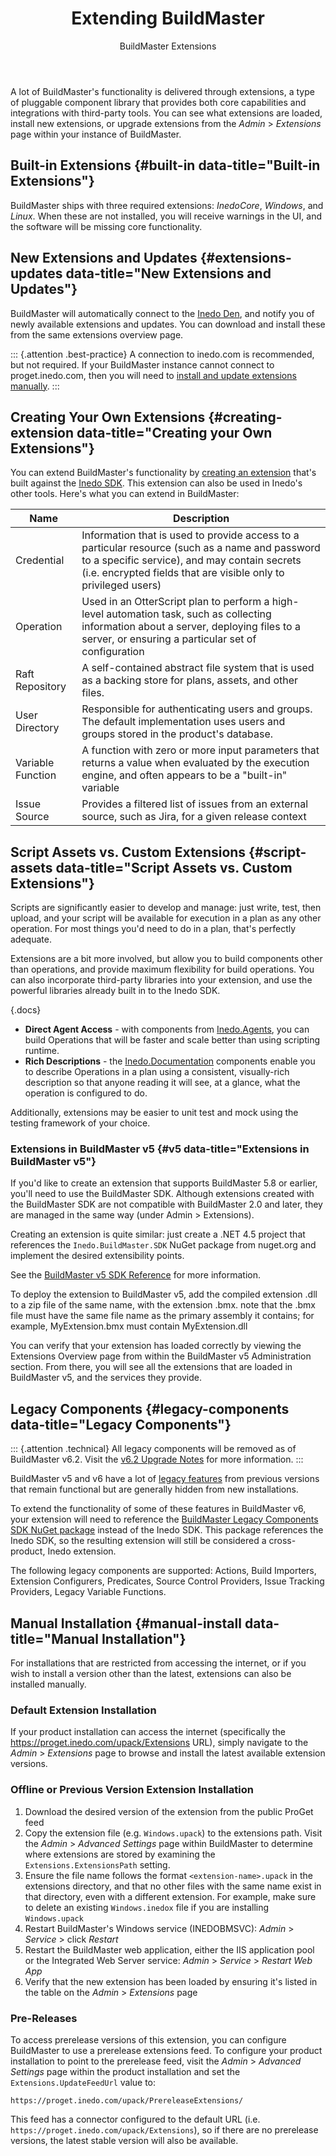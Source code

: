 ﻿---
title: Extending BuildMaster
subtitle: BuildMaster Extensions
keywords: buildmaster
sequence: 50
show-headings-in-nav: true
---

A lot of BuildMaster's functionality is delivered through extensions, a type of pluggable component library that provides both core capabilities and integrations with third-party tools. You can see what extensions are loaded, install new extensions, or upgrade extensions from the *Admin* > *Extensions* page within your instance of BuildMaster.  

## Built-in Extensions {#built-in data-title="Built-in Extensions"}

BuildMaster ships with three required extensions: *InedoCore*, *Windows*, and *Linux*. When these are not installed, you will receive warnings in the UI, and the software will be missing core functionality.

## New Extensions and Updates {#extensions-updates data-title="New Extensions and Updates"}

BuildMaster will automatically connect to the [Inedo Den](/den), and notify you of newly available extensions and updates. You can download and install these from the same extensions overview page.

::: {.attention .best-practice}
A connection to inedo.com is recommended, but not required. If your BuildMaster instance cannot connect to proget.inedo.com, then you will need to [install and update extensions manually](#manual-install).
:::

## Creating Your Own Extensions {#creating-extension data-title="Creating your Own Extensions"}

You can extend BuildMaster's functionality by [creating an extension](/docs/various/inedo-sdk/creating) that's built against the [Inedo SDK](/docs/various/inedo-sdk/the-sdk). This extension can also be used in Inedo's other tools. Here's what you can extend in BuildMaster:

| Name | Description |
| ---- | ----------- |
| Credential | Information that is used to provide access to a particular resource (such as a name and password to a specific service), and may contain secrets (i.e. encrypted fields that are visible only to privileged users) |
| Operation | Used in an OtterScript plan to perform a high-level automation task, such as collecting information about a server, deploying files to a server, or ensuring a particular set of configuration |
| Raft Repository | A self-contained abstract file system that is used as a backing store for plans, assets, and other files. |
| User Directory | Responsible for authenticating users and groups. The default implementation uses users and groups stored in the product's database. |
| Variable Function | A function with zero or more input parameters that returns a value when evaluated by the execution engine, and often appears to be a "built-in" variable |
| Issue Source | Provides a filtered list of issues from an external source, such as Jira, for a given release context |

## Script Assets vs. Custom Extensions {#script-assets data-title="Script Assets vs. Custom Extensions"}

Scripts are significantly easier to develop and manage: just write, test, then upload, and your script will be available for execution in a plan as any other operation. For most things you'd need to do in a plan, that's perfectly adequate.

Extensions are a bit more involved, but allow you to build components other than operations, and provide maximum flexibility for build operations. You can also incorporate third-party libraries into your extension, and use the powerful libraries already built in to the Inedo SDK.

{.docs}
 - **Direct Agent Access** - with components from [Inedo.Agents](/sdk/inedosdk/Inedo.Agents), you can build Operations that will be faster and scale better than using scripting runtime.
 - **Rich Descriptions** - the [Inedo.Documentation](/sdk/inedosdk/Inedo.Documentation) components enable you to describe Operations in a plan using a consistent, visually-rich description so that anyone reading it will see, at a glance, what the operation is configured to do.

Additionally, extensions may be easier to unit test and mock using the testing framework of your choice.

### Extensions in BuildMaster v5 {#v5 data-title="Extensions in BuildMaster v5"}

If you'd like to create an extension that supports BuildMaster 5.8 or earlier, you'll need to use the BuildMaster SDK. Although extensions created with the BuildMaster SDK are not compatible with BuildMaster 2.0 and later, they are managed in the same way (under Admin > Extensions).

Creating an extension is quite similar: just create a .NET 4.5 project that references the `Inedo.BuildMaster.SDK` NuGet package from nuget.org and implement the desired extensibility points.

See the [BuildMaster v5 SDK Reference](https://inedo.com/support/sdk-reference/buildmaster/) for more information.

To deploy the extension to BuildMaster v5, add the compiled extension .dll to a zip file of the same name, with the extension .bmx. note that the .bmx file must have the same file name as the primary assembly it contains; for example, MyExtension.bmx must contain MyExtension.dll

You can verify that your extension has loaded correctly by viewing the Extensions Overview page from within the BuildMaster v5 Administration section. From there, you will see all the extensions that are loaded in BuildMaster v5, and the services they provide.

## Legacy Components {#legacy-components data-title="Legacy Components"}

::: {.attention .technical}
All legacy components will be removed as of BuildMaster v6.2. Visit the [v6.2 Upgrade Notes](https://inedo.com/support/kb/1766/buildmaster-6-2-upgrade-notes) for more information.
:::

BuildMaster v5 and v6 have a lot of [legacy features](https://inedo.com/support/kb/1144/buildmaster-legacy-features) from previous versions that remain functional but are generally hidden from new installations.

To extend the functionality of some of these features in BuildMaster v6, your extension will need to reference the [BuildMaster Legacy Components SDK NuGet package](https://www.nuget.org/packages/Inedo.BuildMaster.SDK/) instead of the Inedo SDK. This package references the Inedo SDK, so the resulting extension will still be considered a cross-product, Inedo extension.

The following legacy components are supported: Actions, Build Importers, Extension Configurers, Predicates, Source Control Providers, Issue Tracking Providers, Legacy Variable Functions.

## Manual Installation {#manual-install data-title="Manual Installation"}

For installations that are restricted from accessing the internet, or if you wish to install a version other than the latest, extensions can also be installed manually.

### Default Extension Installation

If your product installation can access the internet (specifically the https://proget.inedo.com/upack/Extensions URL), simply navigate to the *Admin* > *Extensions* page to browse and install the latest available extension versions.

### Offline or Previous Version Extension Installation

1. Download the desired version of the extension from the public ProGet feed
2. Copy the extension file (e.g. `Windows.upack`) to the extensions path. Visit the *Admin* > *Advanced Settings* page within BuildMaster to determine where extensions are stored by examining the `Extensions.ExtensionsPath` setting.
3. Ensure the file name follows the format `<extension-name>.upack` in the extensions directory, and that no other files with the same name exist in that directory, even with a different extension. For example, make sure to delete an existing `Windows.inedox` file if you are installing `Windows.upack`
4. Restart BuildMaster's Windows service (INEDOBMSVC): *Admin* > *Service* > click *Restart*
5. Restart the BuildMaster web application, either the IIS application pool or the Integrated Web Server service: *Admin* > *Service* > *Restart Web App*
6. Verify that the new extension has been loaded by ensuring it's listed in the table on the *Admin* > *Extensions* page

### Pre-Releases

To access prerelease versions of this extension, you can configure BuildMaster to use a prerelease extensions feed. To configure your product installation to point to the prerelease feed, visit the *Admin* > *Advanced Settings* page within the product installation and set the `Extensions.UpdateFeedUrl` value to:

```
https://proget.inedo.com/upack/PrereleaseExtensions/
```

This feed has a connector configured to the default URL (i.e. `https://proget.inedo.com/upack/Extensions`), so if there are no prerelease versions, the latest stable version will also be available.
